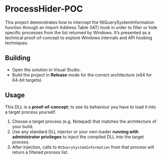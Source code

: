# ProcessHider-POC
This project demonstrates how to intercept the NtQuerySystemInformation function through an Import Address Table (IAT) hook in order to filter or hide specific processes from the list returned by Windows. It’s presented as a technical proof-of-concept to explore Windows internals and API hooking techniques.

## Building

- Open the solution in Visual Studio.
- Build the project in **Release** mode for the correct architecture (x64 for 64-bit targets).

## Usage

This DLL is a **proof-of-concept**; to see its behaviour you have to load it into a target process yourself.

1. Choose a target process (e.g. Notepad) that matches the architecture of your build.
2. Use any standard DLL injector or your own loader **running with administrator privileges** to inject the compiled DLL into the target process.
3. After injection, calls to `NtQuerySystemInformation` from that process will return a filtered process list.
